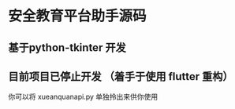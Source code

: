 # 安全教育平台助手源码

## 基于python-tkinter 开发

## 目前项目已停止开发 （着手于使用 flutter 重构）
你可以将 xueanquanapi.py 单独拎出来供你使用
